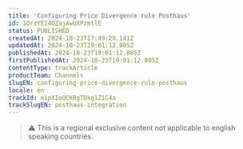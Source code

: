 ```yaml
---
title: 'Configuring Price Divergence rule Posthaus'
id: 1OrzYEI4OZajAwUXPzmtlE
status: PUBLISHED
createdAt: 2024-10-23T17:49:29.141Z
updatedAt: 2024-10-23T19:01:12.805Z
publishedAt: 2024-10-23T19:01:12.805Z
firstPublishedAt: 2024-10-23T19:01:12.805Z
contentType: trackArticle
productTeam: Channels
slugEN: configuring-price-divergence-rule-posthaus
locale: en
trackId: eipXIoOCKRgTDkg1Z1C4a
trackSlugEN: posthaus-integration
---
```


>⚠️ This is a regional exclusive content not applicable to english speaking countries.
